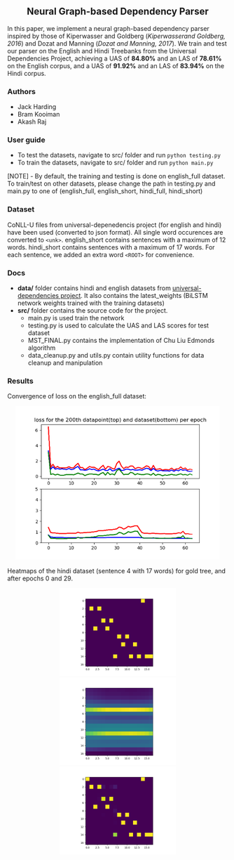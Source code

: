 <h2 align="center">
  Neural Graph-based Dependency Parser
</h2>

In  this  paper,  we  implement  a  neural  graph-based  dependency  parser  inspired by those of Kiperwasser and Goldberg  (*Kiperwasserand  Goldberg,  2016*)  and  Dozat  and  Manning  (*Dozat  and  Manning,  2017*). We train and test our parser on the English and Hindi Treebanks  from  the  Universal  Dependencies Project,  achieving  a  UAS  of  **84.80%**  and  an LAS of **78.61%** on the English corpus, and a UAS of **91.92%** and an LAS of **83.94%** on the Hindi corpus.

### Authors

  - Jack Harding
  - Bram Kooiman
  - Akash Raj

### User guide
  - To test the datasets, navigate to src/ folder and run `python testing.py`
  - To train the datasets, navigate to src/ folder and run `python main.py`

[NOTE] - By default, the training and testing is done on english_full dataset. To train/test on other datasets, please change the path in testing.py and main.py to one of (english_full, english_short, hindi_full, hindi_short)

### Dataset
CoNLL-U files from universal-depenedencis project (for english and hindi) have been used (converted to json format). All single word occurences are converted to `<unk>`. english_short contains sentences with a maximum of 12 words. hindi_short contains sentences with a maximum of 17 words. For each sentence, we added an extra word `<ROOT>` for convenience.

### Docs
  - **data/** folder contains hindi and english datasets from [universal-dependencies project](http://universaldependencies.org/). It also contains the latest_weights (BiLSTM network weights trained with the training datasets)
  - **src/** folder contains the source code for the project.
    - main.py is used train the network
    - testing.py is used to calculate the UAS and LAS scores for test dataset
    - MST_FINAL.py contains the implementation of Chu Liu Edmonds algorithm
    - data_cleanup.py and utils.py contain utility functions for data cleanup and manipulation

### Results
Convergence of loss on the english_full dataset:
<div align="center">
  <img src="data/english_full/convergence.png" height=350/>
</div>

Heatmaps of the hindi dataset (sentence 4 with 17 words) for gold tree, and after epochs 0 and 29.
<div align="center">
  <img src="data/hindi_short/gold-sent-4.png" height=200/>
  <img src="data/hindi_short/pred-sent-4-epoch-0.png" height=200/>
  <img src="data/hindi_short/pred-sent-4-epoch-29.png" height=200/>
</div>
